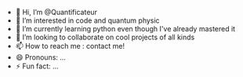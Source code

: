- 👋 Hi, I’m @Quantificateur
- 👀 I’m interested in code and quantum physic
- 🌱 I’m currently learning python even though I've already mastered it
- 💞️ I’m looking to collaborate on cool projects of all kinds
- 📫 How to reach me : contact me!
- 😄 Pronouns: ...
- ⚡ Fun fact: ...

<!---
Quantificateur/Quantificateur is a ✨ special ✨ repository because its `README.md` (this file) appears on your GitHub profile.
You can click the Preview link to take a look at your changes.
--->
